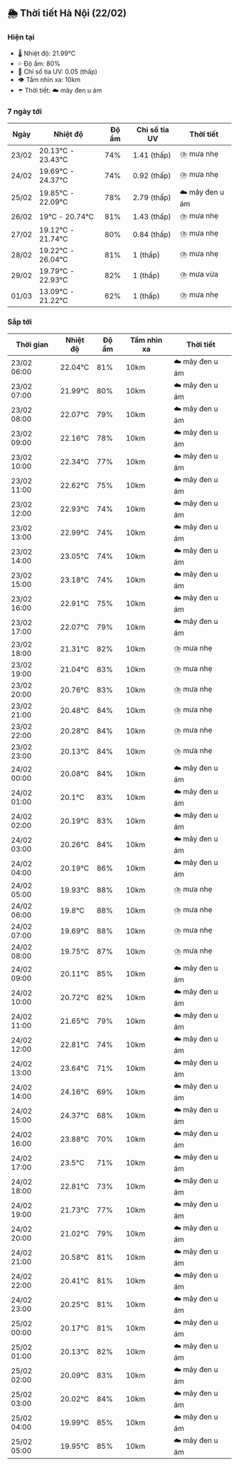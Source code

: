 ## 🌦️ Thời tiết Hà Nội (22/02)

### Hiện tại

- 🌡️ Nhiệt độ: 21.99℃
- 💦 Độ ẩm: 80%
- 🌟 Chỉ số tia UV: 0.05 (thấp)
- 👁️ Tầm nhìn xa: 10km
- ☂️ Thời tiết: ☁️ mây đen u ám

### 7 ngày tới

| Ngày | Nhiệt độ | Độ ẩm | Chỉ số tia UV | Thời tiết |
| --- | --- | --- | --- | --- |
| 23/02 | 20.13℃ - 23.43℃ | 74% | 1.41 (thấp) | ⛈️ mưa nhẹ |
| 24/02 | 19.69℃ - 24.37℃ | 74% | 0.92 (thấp) | ⛈️ mưa nhẹ |
| 25/02 | 19.85℃ - 22.09℃ | 78% | 2.79 (thấp) | ☁️ mây đen u ám |
| 26/02 | 19℃ - 20.74℃ | 81% | 1.43 (thấp) | ⛈️ mưa nhẹ |
| 27/02 | 19.12℃ - 21.74℃ | 80% | 0.84 (thấp) | ⛈️ mưa nhẹ |
| 28/02 | 19.22℃ - 26.04℃ | 81% | 1 (thấp) | ⛈️ mưa nhẹ |
| 29/02 | 19.79℃ - 22.93℃ | 82% | 1 (thấp) | ⛈️ mưa vừa |
| 01/03 | 13.09℃ - 21.22℃ | 62% | 1 (thấp) | ⛈️ mưa nhẹ |

### Sắp tới

| Thời gian | Nhiệt độ | Độ ẩm | Tầm nhìn xa | Thời tiết |
| --- | --- | --- | --- | --- |
| 23/02 06:00 | 22.04℃ | 81% | 10km | ☁️ mây đen u ám |
| 23/02 07:00 | 21.99℃ | 80% | 10km | ☁️ mây đen u ám |
| 23/02 08:00 | 22.07℃ | 79% | 10km | ☁️ mây đen u ám |
| 23/02 09:00 | 22.16℃ | 78% | 10km | ☁️ mây đen u ám |
| 23/02 10:00 | 22.34℃ | 77% | 10km | ☁️ mây đen u ám |
| 23/02 11:00 | 22.62℃ | 75% | 10km | ☁️ mây đen u ám |
| 23/02 12:00 | 22.93℃ | 74% | 10km | ☁️ mây đen u ám |
| 23/02 13:00 | 22.99℃ | 74% | 10km | ☁️ mây đen u ám |
| 23/02 14:00 | 23.05℃ | 74% | 10km | ☁️ mây đen u ám |
| 23/02 15:00 | 23.18℃ | 74% | 10km | ☁️ mây đen u ám |
| 23/02 16:00 | 22.91℃ | 75% | 10km | ☁️ mây đen u ám |
| 23/02 17:00 | 22.07℃ | 79% | 10km | ☁️ mây đen u ám |
| 23/02 18:00 | 21.31℃ | 82% | 10km | ⛈️ mưa nhẹ |
| 23/02 19:00 | 21.04℃ | 83% | 10km | ⛈️ mưa nhẹ |
| 23/02 20:00 | 20.76℃ | 83% | 10km | ⛈️ mưa nhẹ |
| 23/02 21:00 | 20.48℃ | 84% | 10km | ⛈️ mưa nhẹ |
| 23/02 22:00 | 20.28℃ | 84% | 10km | ⛈️ mưa nhẹ |
| 23/02 23:00 | 20.13℃ | 84% | 10km | ⛈️ mưa nhẹ |
| 24/02 00:00 | 20.08℃ | 84% | 10km | ☁️ mây đen u ám |
| 24/02 01:00 | 20.1℃ | 83% | 10km | ☁️ mây đen u ám |
| 24/02 02:00 | 20.19℃ | 83% | 10km | ☁️ mây đen u ám |
| 24/02 03:00 | 20.26℃ | 84% | 10km | ☁️ mây đen u ám |
| 24/02 04:00 | 20.19℃ | 86% | 10km | ☁️ mây đen u ám |
| 24/02 05:00 | 19.93℃ | 88% | 10km | ⛈️ mưa nhẹ |
| 24/02 06:00 | 19.8℃ | 88% | 10km | ⛈️ mưa nhẹ |
| 24/02 07:00 | 19.69℃ | 88% | 10km | ⛈️ mưa nhẹ |
| 24/02 08:00 | 19.75℃ | 87% | 10km | ⛈️ mưa nhẹ |
| 24/02 09:00 | 20.11℃ | 85% | 10km | ☁️ mây đen u ám |
| 24/02 10:00 | 20.72℃ | 82% | 10km | ☁️ mây đen u ám |
| 24/02 11:00 | 21.65℃ | 79% | 10km | ☁️ mây đen u ám |
| 24/02 12:00 | 22.81℃ | 74% | 10km | ☁️ mây đen u ám |
| 24/02 13:00 | 23.64℃ | 71% | 10km | ☁️ mây đen u ám |
| 24/02 14:00 | 24.16℃ | 69% | 10km | ☁️ mây đen u ám |
| 24/02 15:00 | 24.37℃ | 68% | 10km | ☁️ mây đen u ám |
| 24/02 16:00 | 23.88℃ | 70% | 10km | ☁️ mây đen u ám |
| 24/02 17:00 | 23.5℃ | 71% | 10km | ☁️ mây đen u ám |
| 24/02 18:00 | 22.81℃ | 73% | 10km | ☁️ mây đen u ám |
| 24/02 19:00 | 21.73℃ | 77% | 10km | ☁️ mây đen u ám |
| 24/02 20:00 | 21.02℃ | 79% | 10km | ☁️ mây đen u ám |
| 24/02 21:00 | 20.58℃ | 81% | 10km | ☁️ mây đen u ám |
| 24/02 22:00 | 20.41℃ | 81% | 10km | ☁️ mây đen u ám |
| 24/02 23:00 | 20.25℃ | 81% | 10km | ☁️ mây đen u ám |
| 25/02 00:00 | 20.17℃ | 81% | 10km | ☁️ mây đen u ám |
| 25/02 01:00 | 20.13℃ | 82% | 10km | ☁️ mây đen u ám |
| 25/02 02:00 | 20.09℃ | 83% | 10km | ☁️ mây đen u ám |
| 25/02 03:00 | 20.02℃ | 84% | 10km | ☁️ mây đen u ám |
| 25/02 04:00 | 19.99℃ | 85% | 10km | ☁️ mây đen u ám |
| 25/02 05:00 | 19.95℃ | 85% | 10km | ☁️ mây đen u ám |
